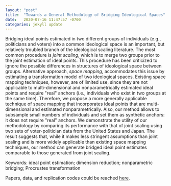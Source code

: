 ```yaml
---
layout: "post"
title:  "Towards a General Methodology of Bridging Ideological Spaces"
date:   2020-07-16 11:47:57 -0700
categories: jekyll update
---
```


Bridging ideal points estimated in two different groups of individuals (e.g., politicians and voters) into a common ideological space is an important, but relatively troubled branch of the ideological scaling literature. The most common procedure is _joint scaling_, which is to merge two groups prior to the joint estimation of ideal points. This procedure has been criticized to ignore the possible differences in structures of ideological space between groups. Alternative approach, _space mapping_, accommodates this issue by estimating a transformation model of two ideological spaces. Existing space mapping techniques, however, are of limited use, since they are not applicable to multi-dimensional and nonparametrically estimated ideal points and require "real" anchors (i.e., individuals who exist in two groups at the same time). Therefore, we propose a more generally applicable technique of space mapping that incorporates ideal points that are multi-dimensional and estimated nonparametrically. Also, our method allows to subsample small numbers of individuals and set them as synthetic anchors: it does not require "real" anchors. We demonstrate the utility of our methodology by comparing its performance with that of joint scaling using two sets of voter-politician data from the United States and Japan. The result suggests that, while it makes less stringent assumptions than joint scaling and is more widely applicable than existing space mapping techniques, our method can generate bridged ideal point estimates comparable to those generated from joint scaling.

Keywords: ideal point estimation; dimension reduction; nonparametric bridging; Procrustes transformation

Papers, data, and replication codes could be reached [here](https://github.com/tzuliu/Towards-a-General-Methodology-of-Bridging-Ideological-Spaces).
